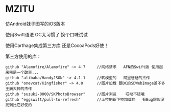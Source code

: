 # MZITU
仿Android妹子图写的iOS版本

使用Swift语法 OC太习惯了 换个口味试试

使用Carthage集成第三方库   还是CocoaPods好使！

第三方使用的库：

    github "Alamofire/Alamofire" ~> 4.7     //网络请求   AFN的Swift版 使用起来辣是一个酸爽...
    github "alibaba/HandyJSON" ~> 4.1.1     //转模型的   阿里爸爸的杰作
    github "onevcat/Kingfisher" ~> 4.0      //图片加载 跟OC的SDWebImage差不多   王巍大神的杰作
    github "suzuki-0000/SKPhotoBrowser"     //图片浏览    哎呦不错哦
    github "eggswift/pull-to-refresh"       //上拉刷新下拉加载的   有Bug貌似没找到比它好使的

